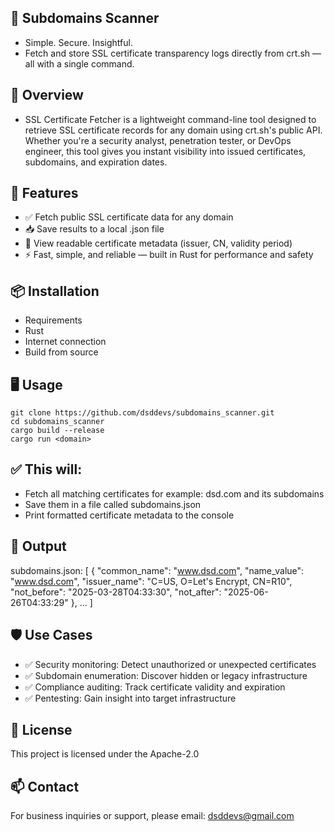 ## 📄 Subdomains Scanner
- Simple. Secure. Insightful.
- Fetch and store SSL certificate transparency logs directly from crt.sh — all with a single command.

## 🚀 Overview
- SSL Certificate Fetcher is a lightweight command-line tool designed to retrieve SSL certificate records for any domain using crt.sh's public API. Whether you're a security analyst, penetration tester, or DevOps engineer, this tool gives you instant visibility into issued certificates, subdomains, and expiration dates.

## 🔧 Features
- ✅ Fetch public SSL certificate data for any domain
- 📥 Save results to a local .json file
- 🧾 View readable certificate metadata (issuer, CN, validity period)
- ⚡ Fast, simple, and reliable — built in Rust for performance and safety

## 📦 Installation
- Requirements
- Rust
- Internet connection
- Build from source

## 🖥️ Usage
```dg
git clone https://github.com/dsddevs/subdomains_scanner.git
cd subdomains_scanner
cargo build --release
cargo run <domain>
```
## ✅ This will:
- Fetch all matching certificates for example: dsd.com and its subdomains
- Save them in a file called subdomains.json
- Print formatted certificate metadata to the console

## 📂 Output
subdomains.json:
[
{
"common_name": "www.dsd.com",
"name_value": "www.dsd.com",
"issuer_name": "C=US, O=Let's Encrypt, CN=R10",
"not_before": "2025-03-28T04:33:30",
"not_after": "2025-06-26T04:33:29"
},
...
]

## 🛡 Use Cases
- ✅ Security monitoring: Detect unauthorized or unexpected certificates
- ✅ Subdomain enumeration: Discover hidden or legacy infrastructure
- ✅ Compliance auditing: Track certificate validity and expiration
- ✅ Pentesting: Gain insight into target infrastructure

## 📖 License
This project is licensed under the Apache-2.0

## 📫 Contact
For business inquiries or support, please email: dsddevs@gmail.com

